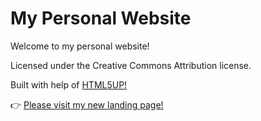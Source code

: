 # My Personal Website

Welcome to my personal website! 

Licensed under the Creative Commons Attribution license.

Built with help of [HTML5UP!](https://html5up.net/)

👉 [Please visit my new landing page!](https://luxjakob.github.io/)